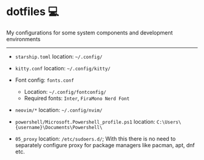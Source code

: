 # dotfiles :computer:

My configurations for some system components and development environments

---

- `starship.toml` location: `~/.config/`

- `kitty.conf` location: `~/.config/kitty/`

- Font config: `fonts.conf`
  - Location: `~/.config/fontconfig/`
  - Required fonts: `Inter`, `FiraMono Nerd Font`

- `neovim/*` location: `~/.config/nvim/`

- `powershell/Microsoft.Powershell_profile.ps1` location: `C:\Users\{username}\Documents\Powershell\`

- `05_proxy` location: `/etc/sudoers.d/`; With this there is no need to separately configure proxy 
  for package managers like pacman, apt, dnf etc.
